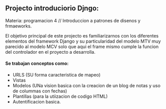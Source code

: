 ## Projecto introduciorio Djngo:
Materia: programacion 4 // Introduccion a patrones de disenos y frmaeworks.

El objetivo principal de este projecto es familiarizarnos con los diferentes elementos del framework Django y su particularidad del modelo MTV
muy parecido al modelo MCV solo que aqui el frame mismo cumple la funcion del controlador en el proyecto a desarrolla.

#### Se trabajan conceptos como:

- URLS (SU forma caracteristica de mapeo)
- Vistas
- Modelos (UNa vision basica con la creacion de un blog de notas y uso de colummas con fechas)
- Plantillas (para la utiizacion de codigo HTML)
- Autentificacion basica.

